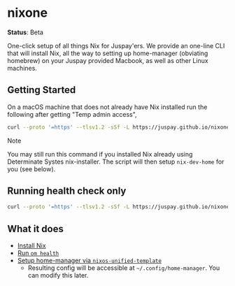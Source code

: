 # nixone

**Status**: Beta

One-click setup of all things Nix for Juspay'ers. We provide an one-line CLI that will install Nix, all the way to setting up home-manager (obviating homebrew) on your Juspay provided Macbook, as well as other Linux machines.

## Getting Started

On a macOS machine that does not already have Nix installed run the following after getting "Temp admin access",

```sh
curl --proto '=https' --tlsv1.2 -sSf -L https://juspay.github.io/nixone/setup | sh -s
```

>[!NOTE]
> You may still run this command if you installed Nix already using Determinate Systes nix-installer. The script will then setup `nix-dev-home` for you (see below).

## Running health check only

```sh
curl --proto '=https' --tlsv1.2 -sSf -L https://juspay.github.io/nixone/health | sh -s
```

## What it does

- [Install Nix](https://nixos.asia/en/install)
- [Run `om health`](https://omnix.page/om/health.html)
- [Setup home-manager via `nixos-unified-template`](https://github.com/juspay/nixos-unified-template)
    - Resulting config will be accessible at `~/.config/home-manager`. You can modify this later.
